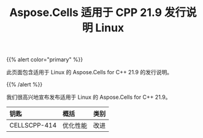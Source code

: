﻿---
title: Aspose.Cells 适用于 CPP 21.9 发行说明 Linux
type: docs
weight: 8
url: /zh/cpp/aspose-cells-for-cpp-21-9-release-notes-linux/
---
{{% alert color="primary" %}} 

此页面包含适用于 Linux 的 Aspose.Cells for C++ 21.9 的发行说明。

{{% /alert %}} 

我们很高兴地宣布发布适用于 Linux 的 Aspose.Cells for C++ 21.9。

|**钥匙**|**概括**|**类别**|
|:- |:- |:- |
|CELLSCPP-414|优化性能|改进|
